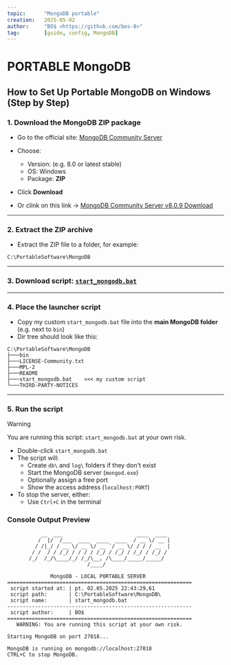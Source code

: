 ```yaml
---
topic:      "MongoDB portable"
creation:   2025-05-02
author:     "BO$ <https://github.com/bos-8>"
tag:        [guide, config, MongoDB]
---
```


# PORTABLE MongoDB
## How to Set Up Portable MongoDB on Windows (Step by Step)

### 1. Download the MongoDB ZIP package
- Go to the official site: [MongoDB Community Server](https://www.mongodb.com/try/download/community)
- Choose:
  - Version: (e.g. 8.0 or latest stable)
  - OS: Windows
  - Package: **ZIP**
- Click **Download**

- Or clink on this link ->
[MongoDB Community Server v8.0.9 Download](
https://fastdl.mongodb.org/windows/mongodb-windows-x86_64-8.0.9.zip)

---

### 2. Extract the ZIP archive
- Extract the ZIP file to a folder, for example:
```
C:\PortableSoftware\MongoDB
```

---

### 3. Download script: [`start_mongodb.bat`](../SCRIPTS/start_mongodb.bat)

---

### 4. Place the launcher script
- Copy my custom `start_mongodb.bat` file into the **main MongoDB folder** (e.g. next to `bin`)
- Dir tree should look like this:

```
C:\PortableSoftware\MongoDB
├───bin
├───LICENSE-Community.txt
├───MPL-2
├───README
├───start_mongodb.bat    <<< my custom script
└───THIRD-PARTY-NOTICES
```

---

### 5. Run the script

> [!WARNING]
> You are running this script: `start_mongodb.bat` at your own risk.

- Double-click `start_mongodb.bat`
- The script will:
  - Create `db\` and `log\` folders if they don't exist
  - Start the MongoDB server (`mongod.exe`)
  - Optionally assign a free port
  - Show the access address (`localhost:PORT`)
- To stop the server, either:
  - Use `Ctrl+C` in the terminal

### Console Output Preview
```
           __  ___                        ____  ____
          /  |/  /___  ____  ____  ____  / __ \/ __ |
         / /|_/ / __ \/ __ \/ __ `/ __ \/ / / / __  |
        / /  / / /_/ / / / / /_/ / /_/ / /_/ / /_/ /
       /_/  /_/\____/_/ /_/\__, /\____/_____/_____/
                          /____/

              MongoDB - LOCAL PORTABLE SERVER
============================================================
 script started at: | pt. 02.05.2025 22:43:29,61
 script path:       | C:\PortableSoftware\MongoDB\
 script name:       | start_mongodb.bat
------------------------------------------------------------
 script author:     | BO$
============================================================
   WARNING: You are running this script at your own risk.

Starting MongoDB on port 27018...

MongoDB is running on mongodb://localhost:27018
CTRL+C to stop MongoDB.

```
